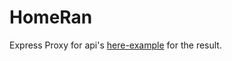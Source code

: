 # HomeRan

Express Proxy for api's [here-example](http://proxy.homeran.co.il/videos) for the result.
